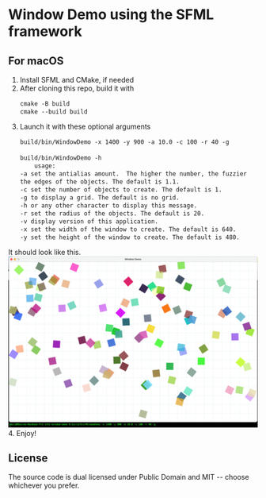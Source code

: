 # Window Demo using the SFML framework

## For macOS

1. Install SFML and CMake, if needed
2. After cloning this repo, build it with
   ```
   cmake -B build
   cmake --build build
   ```
3. Launch it with these optional arguments
    ```
    build/bin/WindowDemo -x 1400 -y 900 -a 10.0 -c 100 -r 40 -g

    build/bin/WindowDemo -h
        usage:
    -a set the antialias amount.  The higher the number, the fuzzier the edges of the objects. The default is 1.1.
    -c set the number of objects to create. The default is 1.
    -g to display a grid. The default is no grid.
    -h or any other character to display this message.
    -r set the radius of the objects. The default is 20.
    -v display version of this application.
    -x set the width of the window to create. The default is 640.
    -y set the height of the window to create. The default is 480.
    ```
It should look like this.
![Alt text](https://github.com/dmknuth/sfml-window-demo/blob/main/doc/screenshot.png "screenshot")
4. Enjoy!

## License

The source code is dual licensed under Public Domain and MIT -- choose whichever you prefer.
